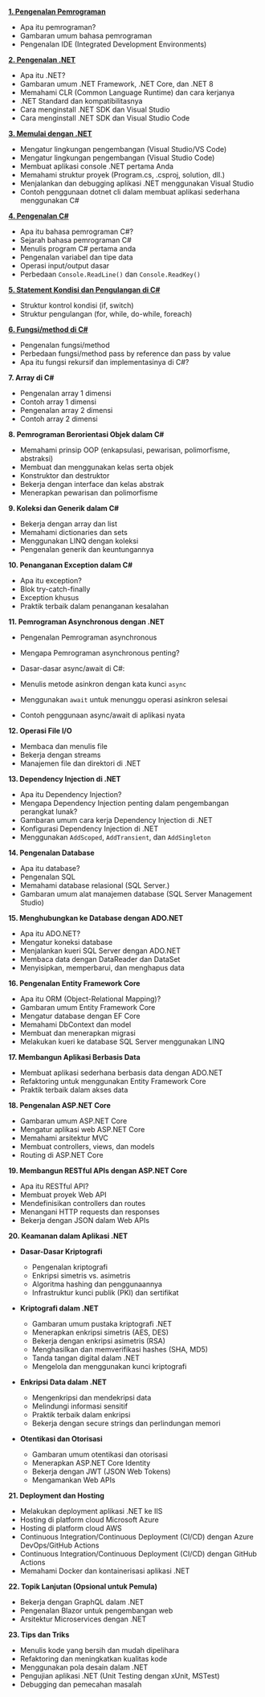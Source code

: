 **[1. Pengenalan Pemrograman](./1-Pengenalan-Pemrograman/index.md)**

-   Apa itu pemrograman?
-   Gambaran umum bahasa pemrograman
-   Pengenalan IDE (Integrated Development Environments)

**[2. Pengenalan .NET](./2-Pengenalan-Dotnet/index.md)**

-   Apa itu .NET?
-   Gambaran umum .NET Framework, .NET Core, dan .NET 8
-   Memahami CLR (Common Language Runtime) dan cara kerjanya
-   .NET Standard dan kompatibilitasnya
-   Cara menginstall .NET SDK dan Visual Studio
-   Cara menginstall .NET SDK dan Visual Studio Code

**[3. Memulai dengan .NET](./3-Memulai-Dengan-Dotnet/index.md)**

-   Mengatur lingkungan pengembangan (Visual Studio/VS Code)
-   Mengatur lingkungan pengembangan (Visual Studio Code)
-   Membuat aplikasi console .NET pertama Anda
-   Memahami struktur proyek (Program.cs, .csproj, solution, dll.)
-   Menjalankan dan debugging aplikasi .NET menggunakan Visual Studio
-   Contoh penggunaan dotnet cli dalam membuat aplikasi sederhana menggunakan C#

**[4. Pengenalan C#](./4-Pengenalan-CSharp/index.md)**

-	Apa itu bahasa pemrograman C#?
-	Sejarah bahasa pemrograman C#
-	Menulis program C# pertama anda
-	Pengenalan variabel dan tipe data
-	Operasi input/output dasar
- Perbedaan `Console.ReadLine()` dan `Console.ReadKey()`


**[5. Statement Kondisi dan Pengulangan di C#](./5-Statement-Kondisi-Dan-Pengulangan/index.md)**
-	Struktur kontrol kondisi (if, switch)
-	Struktur pengulangan (for, while, do-while, foreach)

**[6. Fungsi/method di C#](./6-Fungsi-Atau-Method/index.md)**
-	Pengenalan fungsi/method
-	Perbedaan fungsi/method pass by reference dan pass by value
-	Apa itu fungsi rekursif dan implementasinya di C#?

**7. Array di C#**
-	Pengenalan array 1 dimensi
-	Contoh array 1 dimensi
-	Pengenalan array 2 dimensi
-	Contoh array 2 dimensi

**8. Pemrograman Berorientasi Objek dalam C#**

-   Memahami prinsip OOP (enkapsulasi, pewarisan, polimorfisme, abstraksi)
-   Membuat dan menggunakan kelas serta objek
-   Konstruktor dan destruktor
-   Bekerja dengan interface dan kelas abstrak
-   Menerapkan pewarisan dan polimorfisme

**9. Koleksi dan Generik dalam C#**

-   Bekerja dengan array dan list
-   Memahami dictionaries dan sets
-   Menggunakan LINQ dengan koleksi
-   Pengenalan generik dan keuntungannya

**10. Penanganan Exception dalam C#**

-   Apa itu exception?
-   Blok try-catch-finally
-   Exception khusus
-   Praktik terbaik dalam penanganan kesalahan

**11. Pemrograman Asynchronous dengan .NET**

-   Pengenalan Pemrograman asynchronous
-   Mengapa Pemrograman asynchronous penting?
-   Dasar-dasar async/await di C#:

-   Menulis metode asinkron dengan kata kunci `async`
-   Menggunakan `await` untuk menunggu operasi asinkron selesai

-   Contoh penggunaan async/await di aplikasi nyata

**12. Operasi File I/O**

-   Membaca dan menulis file
-   Bekerja dengan streams
-   Manajemen file dan direktori di .NET

**13. Dependency Injection di .NET**

-   Apa itu Dependency Injection?
-   Mengapa Dependency Injection penting dalam pengembangan perangkat lunak?
-   Gambaran umum cara kerja Dependency Injection di .NET
-   Konfigurasi Dependency Injection di .NET
-   Menggunakan `AddScoped`, `AddTransient`, dan `AddSingleton`


**14. Pengenalan Database**

-   Apa itu database?
-   Pengenalan SQL
-   Memahami database relasional (SQL Server.)
-   Gambaran umum alat manajemen database (SQL Server Management Studio)

**15. Menghubungkan ke Database dengan ADO.NET**

-   Apa itu ADO.NET?
-   Mengatur koneksi database
-   Menjalankan kueri SQL Server dengan ADO.NET
-   Membaca data dengan DataReader dan DataSet
-   Menyisipkan, memperbarui, dan menghapus data

**16. Pengenalan Entity Framework Core**

-   Apa itu ORM (Object-Relational Mapping)?
-   Gambaran umum Entity Framework Core
-   Mengatur database dengan EF Core
-   Memahami DbContext dan model
-   Membuat dan menerapkan migrasi
-   Melakukan kueri ke database SQL Server menggunakan LINQ

**17. Membangun Aplikasi Berbasis Data**

-   Membuat aplikasi sederhana berbasis data dengan ADO.NET
-   Refaktoring untuk menggunakan Entity Framework Core
-   Praktik terbaik dalam akses data

**18. Pengenalan ASP.NET Core**

-   Gambaran umum ASP.NET Core
-   Mengatur aplikasi web ASP.NET Core
-   Memahami arsitektur MVC
-   Membuat controllers, views, dan models
-   Routing di ASP.NET Core

**19. Membangun RESTful APIs dengan ASP.NET Core**

-   Apa itu RESTful API?
-   Membuat proyek Web API
-   Mendefinisikan controllers dan routes
-   Menangani HTTP requests dan responses
-   Bekerja dengan JSON dalam Web APIs

**20. Keamanan dalam Aplikasi .NET**

- **Dasar-Dasar Kriptografi**

  -   Pengenalan kriptografi
  -   Enkripsi simetris vs. asimetris
  -   Algoritma hashing dan penggunaannya
  -   Infrastruktur kunci publik (PKI) dan sertifikat

- **Kriptografi dalam .NET**

  -   Gambaran umum pustaka kriptografi .NET
  -   Menerapkan enkripsi simetris (AES, DES)
  -   Bekerja dengan enkripsi asimetris (RSA)
  -   Menghasilkan dan memverifikasi hashes (SHA, MD5)
  -   Tanda tangan digital dalam .NET
  -   Mengelola dan menggunakan kunci kriptografi

- **Enkripsi Data dalam .NET**

  -   Mengenkripsi dan mendekripsi data
  -   Melindungi informasi sensitif
  -   Praktik terbaik dalam enkripsi
  -   Bekerja dengan secure strings dan perlindungan memori

- **Otentikasi dan Otorisasi**

  -   Gambaran umum otentikasi dan otorisasi
  -   Menerapkan ASP.NET Core Identity
  -   Bekerja dengan JWT (JSON Web Tokens)
  -   Mengamankan Web APIs

**21. Deployment dan Hosting**

-   Melakukan deployment aplikasi .NET ke IIS
-   Hosting di platform cloud Microsoft Azure
-   Hosting di platform cloud AWS
-   Continuous Integration/Continuous Deployment (CI/CD) dengan Azure DevOps/GitHub Actions
-   Continuous Integration/Continuous Deployment (CI/CD) dengan GitHub Actions
-   Memahami Docker dan kontainerisasi aplikasi .NET

**22. Topik Lanjutan (Opsional untuk Pemula)**

-   Bekerja dengan GraphQL dalam .NET
-   Pengenalan Blazor untuk pengembangan web
-   Arsitektur Microservices dengan .NET

**23. Tips dan Triks**

-   Menulis kode yang bersih dan mudah dipelihara
-   Refaktoring dan meningkatkan kualitas kode
-   Menggunakan pola desain dalam .NET
-   Pengujian aplikasi .NET (Unit Testing dengan xUnit, MSTest)
-   Debugging dan pemecahan masalah
